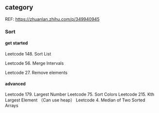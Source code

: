## category

REF: https://zhuanlan.zhihu.com/p/349940945

### Sort

#### get started

Leetcode 148. Sort List

Leetcode 56. Merge Intervals

Leetcode 27. Remove elements

#### advanced

Leetcode 179. Largest Number
Leetcode 75. Sort Colors
Leetcode 215. Kth Largest Element （Can use heap）
Leetcode 4. Median of Two Sorted Arrays